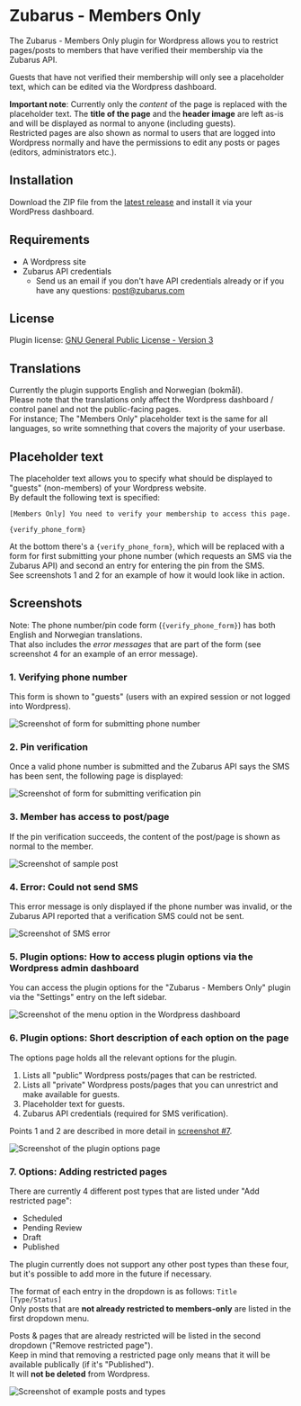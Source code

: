 # Zubarus - Members Only

The Zubarus - Members Only plugin for Wordpress allows you to restrict pages/posts to members that have verified their membership via the Zubarus API.

Guests that have not verified their membership will only see a placeholder text, which can be edited via the Wordpress dashboard.

**Important note**: Currently only the _content_ of the page is replaced with the placeholder text. The **title of the page** and the **header image** are left as-is and will be displayed as normal to anyone (including guests).  
Restricted pages are also shown as normal to users that are logged into Wordpress normally and have the permissions to edit any posts or pages (editors, administrators etc.).

## Installation

Download the ZIP file from the [latest release](https://github.com/Zubarus/Zubarus-WordPress-Members-Only/releases/latest) and install it via your WordPress dashboard.

## Requirements

- A Wordpress site
- Zubarus API credentials
    - Send us an email if you don't have API credentials already or if you have any questions: [post@zubarus.com](mailto:post@zubarus.com)

## License

Plugin license: [GNU General Public License - Version 3](./LICENSE)

## Translations

Currently the plugin supports English and Norwegian (bokmål).  
Please note that the translations only affect the Wordpress dashboard / control panel and not the public-facing pages.  
For instance; The "Members Only" placeholder text is the same for all languages, so write somnething that covers the majority of your userbase.

## Placeholder text

The placeholder text allows you to specify what should be displayed to "guests" (non-members) of your Wordpress website.  
By default the following text is specified:

```
[Members Only] You need to verify your membership to access this page.

{verify_phone_form}
```

At the bottom there's a `{verify_phone_form}`, which will be replaced with a form for first submitting your phone number (which requests an SMS via the Zubarus API) and second an entry for entering the pin from the SMS.  
See screenshots 1 and 2 for an example of how it would look like in action.

## Screenshots

Note: The phone number/pin code form (`{verify_phone_form}`) has both English and Norwegian translations.  
That also includes the _error messages_ that are part of the form (see screenshot 4 for an example of an error message).

### 1. Verifying phone number

This form is shown to "guests" (users with an expired session or not logged into Wordpress).

![Screenshot of form for submitting phone number](screenshots/zubarus-members-only/1_VerifyPhone.png)

### 2. Pin verification

Once a valid phone number is submitted and the Zubarus API says the SMS has been sent, the following page is displayed:

![Screenshot of form for submitting verification pin](screenshots/zubarus-members-only/2_VerifyPin.png)

### 3. Member has access to post/page

If the pin verification succeeds, the content of the post/page is shown as normal to the member.

![Screenshot of sample post](screenshots/zubarus-members-only/3_AfterMemberVerified.png)

### 4. Error: Could not send SMS

This error message is only displayed if the phone number was invalid, or the Zubarus API reported that a verification SMS could not be sent.

![Screenshot of SMS error](screenshots/zubarus-members-only/4_CouldNotSendSMS.png)

### 5. Plugin options: How to access plugin options via the Wordpress admin dashboard

You can access the plugin options for the "Zubarus - Members Only" plugin via the "Settings" entry on the left sidebar.

![Screenshot of the menu option in the Wordpress dashboard](screenshots/zubarus-members-only/5_WordpressAdminOptions.png)

### 6. Plugin options: Short description of each option on the page

The options page holds all the relevant options for the plugin.

1. Lists all "public" Wordpress posts/pages that can be restricted.
2. Lists all "private" Wordpress posts/pages that you can unrestrict and make available for guests.
3. Placeholder text for guests.
4. Zubarus API credentials (required for SMS verification).

Points 1 and 2 are described in more detail in [screenshot #7](#7-options-adding-restricted-pages).

![Screenshot of the plugin options page](screenshots/zubarus-members-only/6_WordpressAdminOptionsPage.png)

### 7. Options: Adding restricted pages

There are currently 4 different post types that are listed under "Add restricted page":
- Scheduled
- Pending Review
- Draft
- Published

The plugin currently does not support any other post types than these four, but it's possible to add more in the future if necessary.

The format of each entry in the dropdown is as follows: `Title [Type/Status]`  
Only posts that are **not already restricted to members-only** are listed in the first dropdown menu.

Posts & pages that are already restricted will be listed in the second dropdown ("Remove restricted page").  
Keep in mind that removing a restricted page only means that it will be available publically (if it's "Published").  
It will **not be deleted** from Wordpress.

![Screenshot of example posts and types](screenshots/zubarus-members-only/7_AddPagePostTypes.png)
